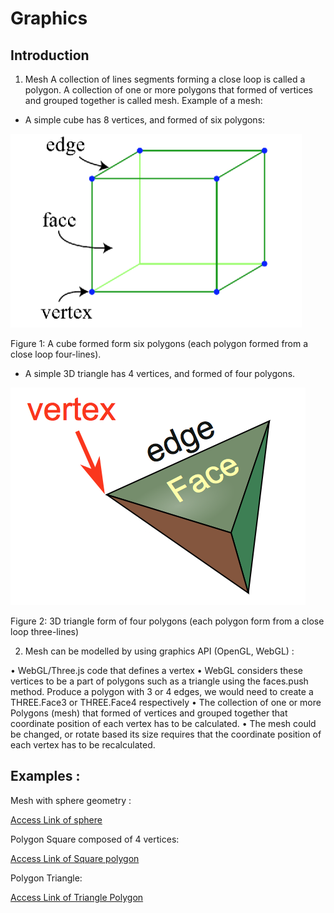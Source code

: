 # Graphics
## Introduction
1.	Mesh
A collection of lines segments forming a close loop is called a polygon. A collection of one or more polygons that formed of vertices and grouped together is called mesh.
Example of a mesh:

+ A simple cube has 8 vertices, and formed of six polygons:

![alt text](https://github.com/nglthu/Graphics/blob/master/img/cube.png)
 
Figure 1: A cube formed form six polygons (each polygon formed from a close loop four-lines).
+ A simple 3D triangle has 4 vertices, and formed of four polygons. 

![alt text](https://github.com/nglthu/Graphics/blob/master/img/mesh.png)
 
Figure 2: 3D triangle form of four polygons (each polygon form from a close loop three-lines)

2.	Mesh can be modelled by using graphics API (OpenGL, WebGL) :

•	WebGL/Three.js code that defines a vertex
•	WebGL considers these vertices to be a part of polygons such as a triangle using the faces.push method.  Produce a polygon with 3 or 4 edges, we would need to create a THREE.Face3 or THREE.Face4 respectively
•	The collection of one or more Polygons (mesh) that formed of vertices and grouped together that coordinate position of each vertex has to be calculated.
•	The mesh could be changed, or rotate based its size requires that the coordinate position of each vertex has to be recalculated.


## Examples :
[ref-1]:https://nglthu.github.io/Graphics/three_js.html
Mesh with sphere geometry :

[Access Link of sphere](https://nglthu.github.io/Graphics/three_js.html)

Polygon Square composed of 4 vertices:

[Access Link of Square polygon](https://nglthu.github.io/Graphics/meshOf4Polygon.html)

Polygon Triangle:

[Access Link of Triangle Polygon](https://nglthu.github.io/Graphics/meshOf3Polygon.html)
